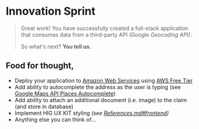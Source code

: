 # Innovation Sprint
> Great work! You have successfully created a full-stack application that consumes data from a third-party API *(Google Geocoding API)*.
>
> So what's next? **You tell us.**

## Food for thought,
- Deploy your application to [Amazon Web Services](https://aws.amazon.com/) using [AWS Free Tier](https://aws.amazon.com/free/)
- Add ability to autocomplete the address as the user is typing (see [Google Maps API Places Autocomplete](https://developers.google.com/maps/documentation/javascript/places-autocomplete))
- Add ability to attach an additional document (i.e. image) to the claim (and store in database)
- Implement HIG UX KIT styling _(see [References.md#frontend](References.md#frontend))_
- Anything else you can think of...
